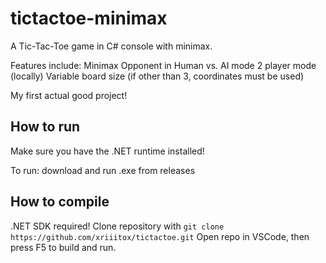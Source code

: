 # tictactoe-minimax
A Tic-Tac-Toe game in C# console with minimax. 

Features include:
Minimax Opponent in Human vs. AI mode
2 player mode (locally)
Variable board size (if other than 3, coordinates must be used)

My first actual good project!

## How to run
Make sure you have the .NET runtime installed!

To run: download and run .exe from releases

## How to compile
.NET SDK required!
Clone repository with `git clone https://github.com/xriiitox/tictactoe.git`
Open repo in VSCode, then press F5 to build and run.
